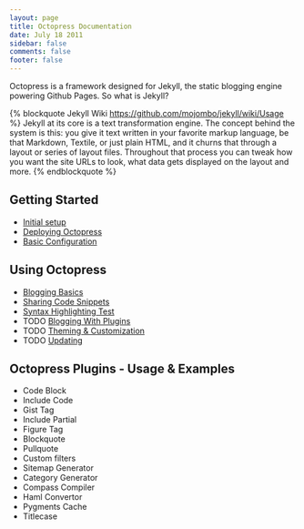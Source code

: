 ```yaml
---
layout: page
title: Octopress Documentation
date: July 18 2011
sidebar: false
comments: false
footer: false
---
```


Octopress is a framework designed for Jekyll, the static blogging engine powering Github Pages. So what is Jekyll?

{% blockquote Jekyll Wiki https://github.com/mojombo/jekyll/wiki/Usage %}
Jekyll at its core is a text transformation engine. The concept behind the system is this: you give it text written in your favorite markup language, be that Markdown, Textile, or just plain HTML, and it churns that through a layout or series of layout files. Throughout that process you can tweak how you want the site URLs to look, what data gets displayed on the layout and more.
{% endblockquote %}

## Getting Started
- [Initial setup](/docs/setup)
- [Deploying Octopress](/docs/deploying)
- [Basic Configuration](/docs/configuring)

## Using Octopress
- [Blogging Basics](/docs/blogging)
- [Sharing Code Snippets](/docs/blogging/code)
- [Syntax Highlighting Test](/docs/blogging/code/test)
- TODO [Blogging With Plugins](/docs/blogging/plugins)
- TODO [Theming & Customization](/docs/theming)
- TODO [Updating](/docs/updating)

## Octopress Plugins - Usage & Examples
- Code Block
- Include Code
- Gist Tag
- Include Partial
- Figure Tag
- Blockquote
- Pullquote
- Custom filters
- Sitemap Generator
- Category Generator
- Compass Compiler
- Haml Convertor
- Pygments Cache
- Titlecase
